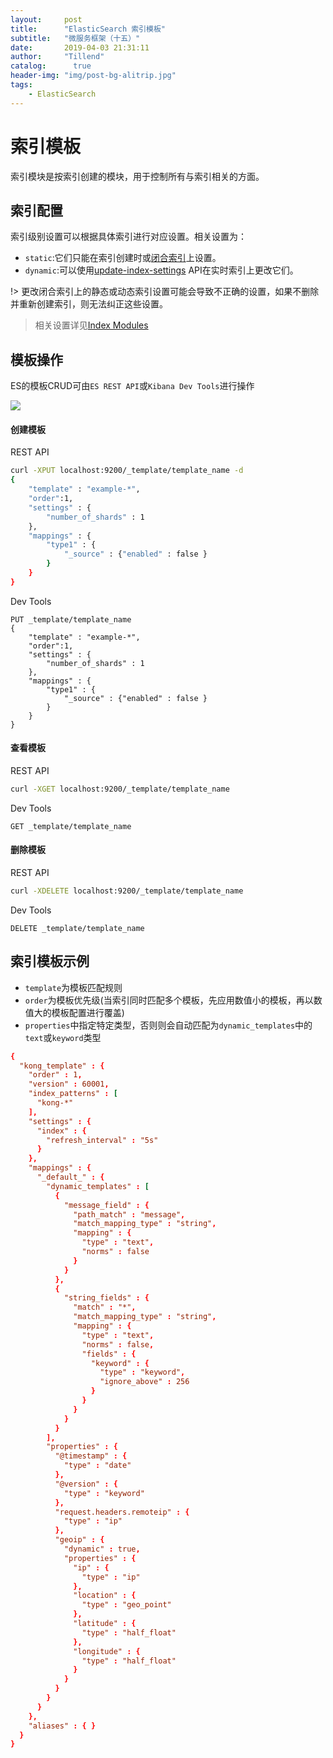 ```yaml
---
layout:     post
title:      "ElasticSearch 索引模板"
subtitle:   "微服务框架（十五）"
date:       2019-04-03 21:31:11
author:     "Tillend"
catalog:      true
header-img: "img/post-bg-alitrip.jpg"
tags:
    - ElasticSearch
---
```


# 索引模板

索引模块是按索引创建的模块，用于控制所有与索引相关的方面。

## 索引配置

索引级别设置可以根据具体索引进行对应设置。相关设置为：
- `static`:它们只能在索引创建时或[闭合索引](https://www.elastic.co/guide/en/elasticsearch/reference/current/indices-open-close.html)上设置。
- `dynamic`:可以使用[update-index-settings](https://www.elastic.co/guide/en/elasticsearch/reference/current/indices-update-settings.html) API在实时索引上更改它们。

!> 更改闭合索引上的静态或动态索引设置可能会导致不正确的设置，如果不删除并重新创建索引，则无法纠正这些设置。

> 相关设置详见[Index Modules](https://www.elastic.co/guide/en/elasticsearch/reference/current/index-modules.html#index-modules)

## 模板操作

ES的模板CRUD可由`ES REST API`或`Kibana Dev Tools`进行操作

![](../../assets/kibana_devtools.png)

#### 创建模板

REST API
```bash
curl -XPUT localhost:9200/_template/template_name -d
{  
    "template" : "example-*",
    "order":1,
    "settings" : {  
        "number_of_shards" : 1  
    },  
    "mappings" : {  
        "type1" : {  
            "_source" : {"enabled" : false }  
        }  
    }  
}
```

Dev Tools
```es
PUT _template/template_name
{  
    "template" : "example-*",
    "order":1,
    "settings" : {  
        "number_of_shards" : 1  
    },  
    "mappings" : {  
        "type1" : {  
            "_source" : {"enabled" : false }  
        }  
    }  
}
```

#### 查看模板

REST API
```bash
curl -XGET localhost:9200/_template/template_name
```

Dev Tools
```es
GET _template/template_name
```

#### 删除模板

REST API
```bash
curl -XDELETE localhost:9200/_template/template_name
```

Dev Tools
```es
DELETE _template/template_name
```

## 索引模板示例

- `template`为模板匹配规则
- `order`为模板优先级(当索引同时匹配多个模板，先应用数值小的模板，再以数值大的模板配置进行覆盖)
- `properties`中指定特定类型，否则则会自动匹配为`dynamic_templates`中的`text`或`keyword`类型

```conf
{
  "kong_template" : {
    "order" : 1,
    "version" : 60001,
    "index_patterns" : [
      "kong-*"
    ],
    "settings" : {
      "index" : {
        "refresh_interval" : "5s"
      }
    },
    "mappings" : {
      "_default_" : {
        "dynamic_templates" : [
          {
            "message_field" : {
              "path_match" : "message",
              "match_mapping_type" : "string",
              "mapping" : {
                "type" : "text",
                "norms" : false
              }
            }
          },
          {
            "string_fields" : {
              "match" : "*",
              "match_mapping_type" : "string",
              "mapping" : {
                "type" : "text",
                "norms" : false,
                "fields" : {
                  "keyword" : {
                    "type" : "keyword",
                    "ignore_above" : 256
                  }
                }
              }
            }
          }
        ],
        "properties" : {
          "@timestamp" : {
            "type" : "date"
          },
          "@version" : {
            "type" : "keyword"
          },
          "request.headers.remoteip" : {
            "type" : "ip"
          },
          "geoip" : {
            "dynamic" : true,
            "properties" : {
              "ip" : {
                "type" : "ip"
              },
              "location" : {
                "type" : "geo_point"
              },
              "latitude" : {
                "type" : "half_float"
              },
              "longitude" : {
                "type" : "half_float"
              }
            }
          }
        }
      }
    },
    "aliases" : { }
  }
}
```
